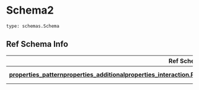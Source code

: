 # Schema2
```
type: schemas.Schema
```

## Ref Schema Info
Ref Schema | Input Type | Output Type
---------- | ---------- | -----------
[**properties_patternproperties_additionalproperties_interaction.PropertiesPatternpropertiesAdditionalpropertiesInteraction**](../../../../../../components/schema/properties_patternproperties_additionalproperties_interaction.md) | [properties_patternproperties_additionalproperties_interaction.PropertiesPatternpropertiesAdditionalpropertiesInteractionDictInput](../../../../../../components/schema/properties_patternproperties_additionalproperties_interaction.md#propertiespatternpropertiesadditionalpropertiesinteractiondictinput), [properties_patternproperties_additionalproperties_interaction.PropertiesPatternpropertiesAdditionalpropertiesInteractionDict](../../../../../../components/schema/properties_patternproperties_additionalproperties_interaction.md#propertiespatternpropertiesadditionalpropertiesinteractiondict) | [properties_patternproperties_additionalproperties_interaction.PropertiesPatternpropertiesAdditionalpropertiesInteractionDict](../../../../../../components/schema/properties_patternproperties_additionalproperties_interaction.md#propertiespatternpropertiesadditionalpropertiesinteractiondict)
